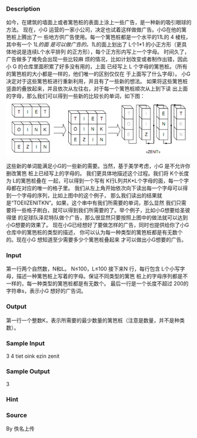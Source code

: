 
### Description
如今，在建筑的墙面上或者篱笆桩的表面上涂上一些广告，是一种新的吸引眼球的方法。 
现在，小G 运营的一家小公司，决定也试着这样做做广告。小G在他的篱笆桩上腾出了一
些地方供广告使用。每一个篱笆桩都是一个水平的1*1*L的 4 棱柱，其中有一个 1*L的面
是可以做广告的。1*L的面上划出了 L个1*1 的小正方形（更具体地说是连续L个水平排列
的正方形），每个正方形内写上一个字母。 时间久了，广告做多了难免会出现一些比较麻
烦的情况，比如计划改变或者制作出错，因此小 G 的仓库里面积累了好多没有用的，上面
已经写上 L 个字母的篱笆桩。（所有的篱笆桩的大小都是一样的，他们唯一的区别仅仅在
于上面写了什么字母）。 小G 决定对于这些篱笆桩进行重新利用，并且有了一些新的想法。 
如果将这些篱笆桩竖直的叠放起来，并且依次从左往右，对于每一个篱笆桩顺次从上到下读
出上面的字母，那么我们可以得到一些新的比较长的单词，如下图： 
![](/JudgeOnline/upload/201604/11.png)

这些新的单词能满足小G的一些新的需要。当然，基于美学考虑，小G 是不允许你删改篱笆
桩上已经写上的字母的。 我们更具体地描述这个过程。我们将 K个长度为 L的篱笆桩叠在
一起，可以得到一个写有 K行L列共K*L个字母的面，每一个字母都在对应的唯一的格子里。
我们从左上角开始依次向下读出每一个字母可以得到一个字母的序列，比如上图中的这个例子，
那么我们读出的结果就是“TOEIIZENITKN”。如果，这个串中有我们所需要的单词，那么显然
我们只需要将一些格子刷白，就可以得到我们所需要的了。举个例子，比如小G想要给圣彼得堡
的足球队泽尼特队做个广告，那么很显然只要按照上图中的做法就可以达到小G想要的效果了。 
现在小G已经想好了要做怎样的广告，同时也提供给你了小G仓库中的篱笆桩的类型的描述，
你可以认为每一种类型的篱笆桩都是有无数个的。现在小G 想知道至少需要多少个篱笆桩叠起来
才可以做出小G想要的广告。
### Input
第一行两个自然数，N和L。 N≤100，L≤100
接下来N 行，每行包含 L个小写字母，描述一种篱笆桩上写着的字母。保证不同类型的篱笆
桩上的字母序列都是不一样的，每一种类型的篱笆桩都是有无数个。 
最后一行是一个长度不超过 200的字符串s，表示小G 想好的广告词。
### Output
第一行一个整数K，表示所需要的最少数量的篱笆桩（注意是数量，并不是种类数）。
### Sample Input
3 4
tiet
oink
ezin
zenit
### Sample Output
3
### Hint

### Source
By 佚名上传
